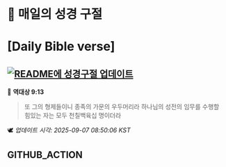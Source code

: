 # 🙏 매일의 성경 구절
# [Daily Bible verse]
## [![README에 성경구절 업데이트](https://github.com/DONGSUKA/first_test/actions/workflows/update-readme-bible.yml/badge.svg)](https://github.com/DONGSUKA/first_test/actions/workflows/update-readme-bible.yml)
<!-- START_BIBLE_VERSE -->
📖 **역대상 9:13**
> 또 그의 형제들이니 종족의 가문의 우두머리라 하나님의 성전의 임무를 수행할 힘있는 자는 모두 천칠백육십 명이더라

🕊️ _업데이트 시각: 2025-09-07 08:50:06 KST_
  <!-- END_BIBLE_VERSE -->
## GITHUB_ACTION
